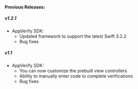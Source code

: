 #### Previous Releases:

##### v1.2.1
- AppVerify SDK:
  - Updated framework to support the latest Swift 3.2.2
  - Bug fixes

##### v1.1
- AppVerify SDK:
  - You can now customize the prebuilt view controllers
  - Ability to manually enter code to complete verifications
  - Bug fixes
